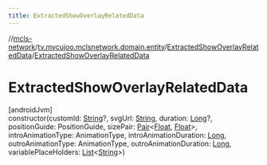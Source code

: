 ```yaml
---
title: ExtractedShowOverlayRelatedData
---
```

//[mcls-network](../../../index.html)/[tv.mycujoo.mclsnetwork.domain.entity](../index.html)/[ExtractedShowOverlayRelatedData](index.html)/[ExtractedShowOverlayRelatedData](-extracted-show-overlay-related-data.html)



# ExtractedShowOverlayRelatedData



[androidJvm]\
constructor(customId: [String](https://kotlinlang.org/api/latest/jvm/stdlib/kotlin/-string/index.html)?, svgUrl: [String](https://kotlinlang.org/api/latest/jvm/stdlib/kotlin/-string/index.html), duration: [Long](https://kotlinlang.org/api/latest/jvm/stdlib/kotlin/-long/index.html)?, positionGuide: PositionGuide, sizePair: [Pair](https://kotlinlang.org/api/latest/jvm/stdlib/kotlin/-pair/index.html)&lt;[Float](https://kotlinlang.org/api/latest/jvm/stdlib/kotlin/-float/index.html), [Float](https://kotlinlang.org/api/latest/jvm/stdlib/kotlin/-float/index.html)&gt;, introAnimationType: AnimationType, introAnimationDuration: [Long](https://kotlinlang.org/api/latest/jvm/stdlib/kotlin/-long/index.html), outroAnimationType: AnimationType, outroAnimationDuration: [Long](https://kotlinlang.org/api/latest/jvm/stdlib/kotlin/-long/index.html), variablePlaceHolders: [List](https://kotlinlang.org/api/latest/jvm/stdlib/kotlin.collections/-list/index.html)&lt;[String](https://kotlinlang.org/api/latest/jvm/stdlib/kotlin/-string/index.html)&gt;)




